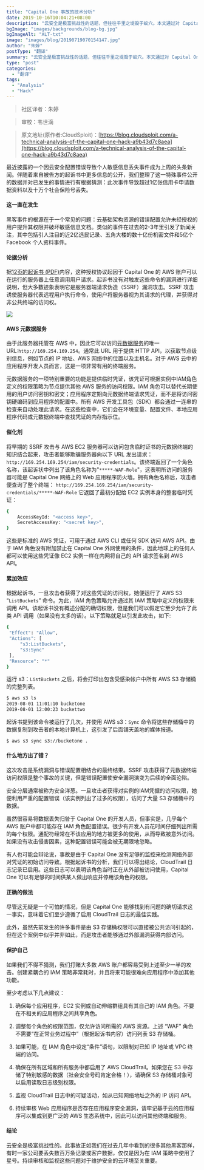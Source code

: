 ```yaml
---
title: "Capital One 事故的技术分析"
date: 2019-10-16T10:04:21+08:00
description: "云安全是极富挑战性的话题，但往往千里之堤毁于蚁穴。本文通过对 Capital One 事故的技术分析，对如何提高云服务器的安全提出建议，持续审核和监视这些问题对于维护安全的云环境至关重要。"
bgImage: "images/backgrounds/blog-bg.jpg"
bgImageAlt: "ALT-txt"
image: "images/blog/20190719070154147.jpg"
author: "朱婷"
postType: "翻译"
summary: "云安全是极富挑战性的话题，但往往千里之堤毁于蚁穴。本文通过对 Capital One 事故的技术分析，对如何提高云服务器的安全提出建议，持续审核和监视这些问题对于维护安全的云环境至关重要。"
type: "post"
categories: 
  - "翻译"
tags:
  - "Analysis"
  - "Hack"
---
```


>社区译者：朱婷

>审校：韦世滴

>原文地址(原作者:CloudSploit)：[https://blog.cloudsploit.com/a-technical-analysis-of-the-capital-one-hack-a9b43d7c8aea](https://blog.cloudsploit.com/a-technical-analysis-of-the-capital-one-hack-a9b43d7c8aea)

最近披露的一个因云安全配置错误导致个人敏感信息丢失事件成为上周的头条新闻。伴随着来自被告方的起诉书中更多信息的公开，我们整理了这一特殊事件公开的数据并对已发生的事情进行有根据猜测：此次事件导致超过1亿张信用卡申请数据资料以及十万个社会保险号丢失。

#### 这一直在发生

黑客事件的根源在于一个常见的问题：云基础架构资源的错误配置允许未经授权的用户提升其权限并破坏敏感信息文档。类似的事件在过去的2-3年里引发了新闻关注，其中包括引人注目的近2亿选民记录、五角大楼的数十亿份机密文件和5亿个 Facebook 个人资料事件。

#### 论据分析

据[12页的起诉书 (PDF)](https://www.justice.gov/usao-wdwa/press-release/file/1188626/download)内容，这种授权协议起因于 Capital One 的 AWS 账户可以在运行的服务器上任意调用用户请求。起诉书没有对触发这些命令的漏洞进行详细说明，但大多数迹象表明它是服务器端请求伪造（SSRF）漏洞攻击。SSRF 攻击诱使服务器代表远程用户执行命令，使用户将服务器视为其请求的代理，并获得对非公共终端的访问权。

![](/images/blog/1_7N6TAJwT2FhhPIHtjc-3mg.png)

#### AWS 元数据服务

由于此服务器托管在 AWS 中，因此它可以访问[元数据服务](https://docs.aws.amazon.com/zh_cn/AWSEC2/latest/UserGuide/ec2-instance-metadata.html)的唯一 URL:`http://169.254.169.254`。通常此 URL 用于提供 HTTP API，以获取节点级别信息，例如节点的 IP 地址、AWS 网络中的位置以及主机名。对于 AWS 云中的应用程序开发人员而言，这是一项非常有用的终端服务。

元数据服务的一项特别重要的功能是提供临时凭证，该凭证可根据实例中IAM角色定义的权限策略为节点提供其他 AWS 服务的访问权限。IAM 角色可以替代长期使用的用户访问密钥和密文；应用程序定期向元数据终端请求凭证，而不是将访问密钥硬编码到应用程序的配置中。所有 AWS 开发工具包（SDK）都会通过一连串的检查来自动处理此请求。在这些检查中，它们会在环境变量、配置文件、本地应用程序代码或元数据终端中查找凭证的内存指示位。

#### 催化剂

将早期的 SSRF 攻击与 AWS EC2 服务器可以访问包含临时证书的元数据终端的知识结合起来，攻击者能够欺骗服务器向以下 URL 发出请求：`http://169.254.169.254/iam/security-credentials`。该终端返回了一个角色名称，该起诉状中列出了该角色名称为"`*****-WAF-Role`"，这表明所访问的服务器可能是 Capital One 网络上的 Web 应用程序防火墙。拥有角色名称后，攻击者便查询了整个终端：
`http://169.254.169.254/iam/security-credentials/*****-WAF-Role`
它返回了最初分配给 EC2 实例本身的整套临时凭证：

```bash
{
    AccessKeyId: "<access key>",
    SecretAccessKey: "<secret key>",
}
```

这些是标准的 AWS 凭证，可用于通过 AWS CLI 或任何 SDK 访问 AWS API。由于 IAM 角色没有附加禁止在 Capital One 外网使用的条件，因此地球上的任何人都可以使用这些凭证像 EC2 实例一样在内网将自己的 API 请求签名到 AWS API。

#### 累加效应

根据起诉书，一旦攻击者获得了对这些凭证的访问权，她便运行了 AWS S3 “`ListBuckets`” 命令。为此，IAM 角色策略允许通过其 IAM 策略中定义的权限来调用 API。该起诉书没有概述分配的确切权限，但是我们可以假定它至少允许了此类 API 调用（如果没有太多的话）。以下策略就足以引发此攻击，如下:

```bash
{
 "Effect": "Allow",
 "Actions": [
     "s3:ListBuckets",
     "s3:Sync"
 ],
 "Resource": "*"
}
```

运行 s3：`ListBuckets` 之后，将会打印出包含受感染帐户中所有 AWS S3 存储桶的完整列表。

```bash
$ aws s3 ls
2019-08-01 11:01:10 bucketone
2019-08-01 12:00:23 buckettwo
```

起诉书提到该命令被运行了几次，并使用 AWS s3：`Sync` 命令将这些存储桶中的数据复制到攻击者的本地计算机上，这引发了后面铺天盖地的媒体报道。

```bash
$ aws s3 sync s3://bucketone .
```

#### 什么地方出了错？

这次攻击是系统漏洞与错误配置相结合的最终结果。SSRF 攻击获得了元数据终端访问权限是整个事故的关键，但是错误配置使安全漏洞演变为后续的全面沦陷。

安全分层通常被称为安全洋葱。一旦攻击者获得对实例的IAM凭据的访问权限，她便利用严重的配置错误（该实例列出了过多的权限），访问了大量 S3 存储桶中的数据。
 
虽然很容易将数据丢失归咎于 Capital One 的开发人员，但事实是，几乎每个 AWS 账户中都可能存在 IAM 角色配置错误。很少有开发人员花时间仔细列出所需的每个权限。通配符经常在不该应用的地方被更多的使用，从而导致被意外访问。如果没有攻击侵害因素，这种配置错误可能会被无期限地忽略。

有人也可能会辩论说，事故是由于 Capital One 没有足够的监控来检测网络外部对凭证的初始访问导致。根据起诉书的分析，我们可以得出结论，CloudTrail 日志记录已启用。这些日志可以表明该角色当时正在从外部被访问使用，Capital One 可以有足够的时间供某人做出响应并停用该角色的权限。

#### 正确的做法

尽管这无疑是一个可怕的情况，但是 Capital One 能够找到有问题的确切请求这一事实，意味着它们至少遵循了启用 CloudTrail 日志的最佳实践。

此外，虽然先前发生的许多事件是由 S3 存储桶权限可以直接被公共访问引起的，但在这个案例中似乎并非如此，而是攻击者能够通过外部漏洞获得内部访问。

#### 保护自己

如果我们不得不猜测，我们打赌大多数 AWS 账户都容易受到上述至少一半的攻击。创建紧耦合的 IAM 策略非常耗时，并且将来可能很难向应用程序中添加其他功能。

至少考虑以下几点建议：

1. 确保每个应用程序，EC2 实例或自动伸缩群组具有其自己的 IAM 角色。不要在不相关的应用程序之间共享角色。

2. 调整每个角色的权限范围，仅允许访问所需的 AWS 资源。上述 “WAF” 角色不需要“在正常业务过程中”（根据起诉书内容）访问列表 S3 存储桶。

3. 如果可能，在 IAM 角色中设定“条件”语句，以限制对已知 IP 地址或 VPC 终端的访问。

4. 确保在所有区域和所有服务中都启用了 AWS CloudTrail。如果您在 S3 中存储了特别敏感的数据（社会安全号码肯定合格！），请确保 S3 存储桶对象可以启用读取日志级别权限。

5. 监视 CloudTrail 日志中的可疑活动，如从已知网络地址之外的 IP 访问 API。

6. 持续审核 Web 应用程序是否存在应用程序安全漏洞，请牢记基于云的应用程序可以集成到更广泛的 AWS 生态系统中，因此可以访问其他终端和服务。

#### 结论

云安全是极富挑战性的。此事故正如我们在过去几年中看到的很多其他黑客那样，有时一家公司要丢失数百万条记录或客户数据，仅仅是因为在 IAM 策略中使用了星号。持续审核和监视这些问题对于维护安全的云环境至关重要。


